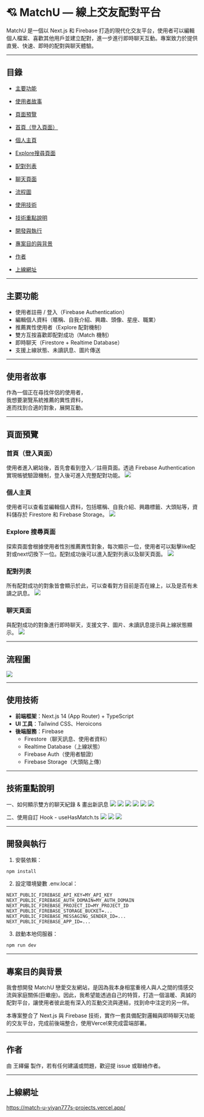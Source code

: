 # 💘 MatchU — 線上交友配對平台

MatchU 是一個以 Next.js 和 Firebase 打造的現代化交友平台，使用者可以編輯個人檔案、喜歡其他用戶並建立配對，進一步進行即時聊天互動。專案致力於提供直覺、快速、即時的配對與聊天體驗。

---

##  目錄

- [主要功能](#主要功能)
- [使用者故事](#使用者故事)
- [頁面預覽](#頁面預覽)
 - [首頁（登入頁面）](#首頁登入頁面)
  - [個人主頁](#個人主頁)
  - [Explore搜尋頁面](#Explore搜尋頁面)
  - [配對列表](#配對列表)
  - [聊天頁面](#聊天頁面)

- [流程圖](#流程圖)
- [使用技術](#使用技術)
- [技術重點說明](#技術重點說明)
- [開發與執行](#開發與執行)
- [專案目的與背景](#專案目的與背景)
- [作者](#作者)
- [上線網址](#上線網址)

---

## 主要功能

- 使用者註冊 / 登入（Firebase Authentication）
- 編輯個人資料（暱稱、自我介紹、興趣、頭像、星座、職業）
- 推薦異性使用者（Explore 配對機制）
- 雙方互按喜歡即配對成功（Match 機制）
- 即時聊天（Firestore + Realtime Database）
- 支援上線狀態、未讀訊息、圖片傳送

---

## 使用者故事
作為一個正在尋找伴侶的使用者，<br>
我想要瀏覽系統推薦的異性資料，<br>
進而找到合適的對象，展開互動。

---
## 頁面預覽

### 首頁（登入頁面）
使用者進入網站後，首先會看到登入／註冊頁面。透過 Firebase Authentication 實現帳號驗證機制，登入後可進入完整配對功能。
![](./public/demo/index.png)

### 個人主頁
使用者可以查看並編輯個人資料，包括暱稱、自我介紹、興趣標籤、大頭貼等，資料儲存於 Firestore 和 Firebase Storage。
![](./public/demo/profile.png)

### Explore 搜尋頁面
探索頁面會根據使用者性別推薦異性對象，每次顯示一位，使用者可以點擊like配對或next切換下一位。配對成功後可以進入配對列表以及聊天頁面。
![](./public/demo/explore.png)

### 配對列表
所有配對成功的對象皆會顯示於此，可以查看對方目前是否在線上，以及是否有未讀之訊息。
![](./public/demo/matchList.png)

### 聊天頁面
與配對成功的對象進行即時聊天，支援文字、圖片、未讀訊息提示與上線狀態顯示。
![](./public/demo/chat.png)

---

## 流程圖
![](./public/demo/flowchart.png)

---

## 使用技術

- **前端框架**：Next.js 14 (App Router) + TypeScript
- **UI 工具**：Tailwind CSS、Heroicons
- **後端服務**：Firebase
  - Firestore（聊天訊息、使用者資料）
  - Realtime Database（上線狀態）
  - Firebase Auth（使用者驗證）
  - Firebase Storage（大頭貼上傳）

---
## 技術重點說明
一、如何顯示雙方的聊天紀錄 & 畫出新訊息
![](./public/demo/skill-1/1.png)
![](./public/demo/skill-1/2.png)
![](./public/demo/skill-1/3.png)
![](./public/demo/skill-1/4.png)
![](./public/demo/skill-1/5.png)
![](./public/demo/skill-1/6.png)

二、使用自訂 Hook - useHasMatch.ts
![](./public/demo/skill-2/1.png)
![](./public/demo/skill-2/2.png)
![](./public/demo/skill-2/3.png)

---

## 開發與執行

1. 安裝依賴：

```bash
npm install
```

2. 設定環境變數 .env.local：

```env
NEXT_PUBLIC_FIREBASE_API_KEY=MY_API_KEY
NEXT_PUBLIC_FIREBASE_AUTH_DOMAIN=MY_AUTH_DOMAIN
NEXT_PUBLIC_FIREBASE_PROJECT_ID=MY_PROJECT_ID
NEXT_PUBLIC_FIREBASE_STORAGE_BUCKET=...
NEXT_PUBLIC_FIREBASE_MESSAGING_SENDER_ID=...
NEXT_PUBLIC_FIREBASE_APP_ID=...
```

3. 啟動本地伺服器：

```bash
npm run dev
```
---

## 專案目的與背景

我會想開發 MatchU 戀愛交友網站，是因為我本身相當重視人與人之間的情感交流與家庭關係(巨蠍座)。因此，我希望能透過自己的特質，打造一個溫暖、真誠的配對平台，讓使用者彼此能有深入的互動交流與連結，找到命中注定的另一伴。

本專案整合了 Next.js 與 Firebase 技術，實作一套具備配對邏輯與即時聊天功能的交友平台，完成前後端整合，使用Vercel來完成雲端部署。

---

## 作者

由 王繹儼 製作，若有任何建議或問題，歡迎提 issue 或聯絡作者。

---

## 上線網址
https://match-u-yiyan777s-projects.vercel.app/